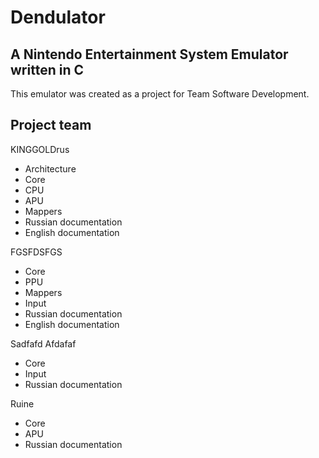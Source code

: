 # Dendulator

## A Nintendo Entertainment System Emulator written in C
This emulator was created as a project for Team Software Development.

## Project team
KINGGOLDrus
* Architecture
* Core
* CPU
* APU
* Mappers
* Russian documentation
* English documentation

FGSFDSFGS
* Core
* PPU
* Mappers
* Input
* Russian documentation
* English documentation

Sadfafd Afdafaf
* Core
* Input
* Russian documentation

Ruine
* Core
* APU
* Russian documentation
